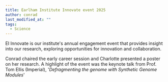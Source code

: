 ```yaml
---
title: Earlham Institute Innovate event 2025
author: conrad
last_modified_at: ""
tags:
  - Science
---
```

<!-- excerpt start -->
EI Innovate is our institute's annual engagement event that provides insight into our research, exploring opportunities for innovation and collaboration.
<!-- excerpt end -->
Conrad chaired the early career session and Charlotte presented a poster on her research. A highlight of the event was the keynote talk from Prof. Tom Ellis \(Imperial\), '*Defragmenting the genome with Synthetic Genome Modules*'
